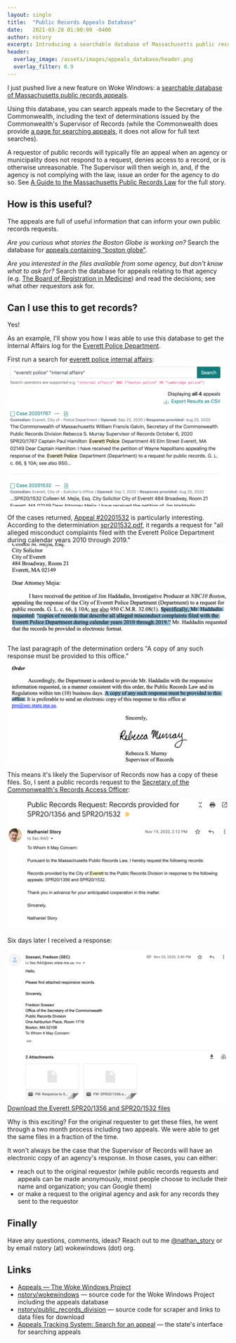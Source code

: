 ```yaml
---
layout: single
title:  "Public Records Appeals Database"
date:   2021-03-28 01:00:00 -0400
author: nstory
excerpt: Introducing a searchable database of Massachusetts public records appeals.
header:
  overlay_image: /assets/images/appeals_database/header.png
  overlay_filter: 0.9
---
```


I just pushed live a new feature on Woke Windows: a [searchable database of Massachusetts public records appeals](https://www.wokewindows.org/appeals).

Using this database, you can search appeals made to the Secretary of the Commonwealth, including the text of determinations issued by the Commonwealth's Supervisor of Records (while the Commonwealth does provide [a page for searching appeals](https://www.sec.state.ma.us/AppealsWeb/AppealsStatus.aspx), it does not allow for full text searches).

A requestor of public records will typically file an appeal when an agency or municipality does not respond to a request, denies access to a record, or is otherwise unreasonable. The Supervisor will then weigh in, and, if the agency is not complying with the law, issue an order for the agency to do so. See [A Guide to the Massachusetts Public Records Law](https://www.sec.state.ma.us/pre/prepdf/guide.pdf) for the full story.

## How is this useful?

The appeals are full of useful information that can inform your own public records requests.

*Are you curious what stories the Boston Globe is working on?* Search the database for [appeals containing "boston globe"](https://www.wokewindows.org/appeals?q=%22boston+globe%22).

*Are you interested in the files available from some agency, but don't know what to ask for?* Search the database for appeals relating to that agency (e.g. [The Board of Registration in Medicine](https://www.wokewindows.org/appeals?q=custodian+%7E%22board+of+registration+in+medicine%22)) and read the decisions; see what other requestors ask for.

## Can I use this to get records?
Yes!

As an example, I'll show you how I was able to use this database to get the Internal Affairs log for the [Everett Police Department](https://everettpolicema.com/).

First run a search for [everett police internal affairs](https://www.wokewindows.org/appeals?q=%22everett+police%22+%22internal+affairs%22):
!["everett police" "internal affairs" search results](/assets/images/appeals_database/search_results.png)

Of the cases returned, [Appeal #20201532](https://www.wokewindows.org/appeals/20201532) is particularly interesting. According to the determiniation [spr201532.pdf](https://wokewindows-data.s3.amazonaws.com/appeals/16957/spr201532.pdf), it regards a request for "all alleged misconduct complaints filed with the Everett Police Department during calendar years 2010 through 2019."
![copies of records that describe all alleged misconduct complaints filed with the Everett Police Department during calendar years 2010 through 2019](/assets/images/appeals_database/first_para.png)

The last paragraph of the determination orders "A copy of any such response must be provided to this office."
![A copy of any such response must be provided to this office](/assets/images/appeals_database/last_para.png)

This means it's likely the Supervisor of Records now has a copy of these files. So, I sent a public records request to the [Secretary of the Commonwealth's Records Access Officer](https://www.sec.state.ma.us/pre/prepra/prasecrao.htm):

![Public Records Request: Records provided for SPR20/1356 and SPR20/1532](/assets/images/appeals_database/nstory_prr.png)

Six days later I received a response:

![Please find attached responsive records](/assets/images/appeals_database/prr_response.png)
[Download the Everett SPR20/1356 and SPR20/1532 files](https://wokewindows-data.s3.amazonaws.com/everett_responses.zip)

Why is this exciting? For the original requester to get these files, he went through a two month process including two appeals. We were able to get the same files in a fraction of the time.

It won't always be the case that the Supervisor of Records will have an electronic copy of an agency's response. In those cases, you can either:
* reach out to the original requestor (while public records requests and appeals can be made anonymously, most people choose to include their name and organization; you can Google them)
* or make a request to the original agency and ask for any records they sent to the requestor

## Finally
Have any questions, comments, ideas? Reach out to me [@nathan_story](https://twitter.com/nathan_story) or by email nstory (at) wokewindows (dot) org.

## Links
* [Appeals — The Woke Windows Project](https://www.wokewindows.org/appeals)
* [nstory/wokewindows](https://github.com/nstory/wokewindows) &mdash; source code for the Woke Windows Project including the appeals database
* [nstory/public_records_division](https://github.com/nstory/public_records_division) &mdash; source code for scraper and links to data files for download
* [Appeals Tracking System: Search for an appeal](https://www.sec.state.ma.us/AppealsWeb/AppealsStatus.aspx) &mdash; the state's interface for searching appeals
